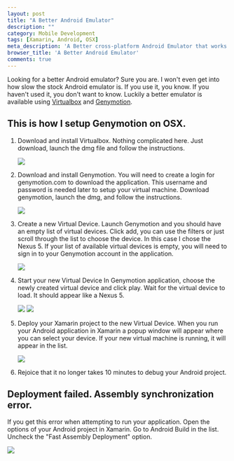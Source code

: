 ```yaml
---
layout: post
title: "A Better Android Emulator"
description: ""
category: Mobile Development 
tags: [Xamarin, Android, OSX]
meta_description: 'A Better cross-platform Android Emulator that works with Xamarin.'
browser_title: 'A Better Android Emulator'
comments: true
---
```


Looking for a better Android emulator? Sure you are. I won't even get into how 
slow the stock Android emulator is. If you use it, you know. If you haven't used 
it, you don't want to know. Luckily a better emulator is available using 
[Virtualbox](https://www.virtualbox.org) and [Genymotion](http://www.genymotion.com). 
 
## This is how I setup Genymotion on OSX.
 
 1. Download and install Virtualbox. 
 	Nothing complicated here. Just download, launch the dmg file and follow the
 	 instructions.
 	 
 	<img src = "{{ site.url }}/assets/androidemulator/VirtualBoxInstall.png" style="max-width: 600px" />
 
 2. Download and install Genymotion.
 	You will need to create a login for genymotion.com to download the application.
 	This username and password is needed later to setup your virtual machine. 
 	Download genymotion, launch the dmg, and follow the instructions.
 	
 	<img src = "{{ site.url }}/assets/androidemulator/GenymotionInstall.png" style="max-width: 600px" />
 	
 3. Create a new Virtual Device.
 	Launch Genymotion and you should have an empty list of virtual devices.
 	Click add, you can use the filters or just scroll through the list to choose the device.
 	In this case I chose the Nexus 5. If your list of available virtual devices is empty,
 	you will need to sign in to your Genymotion account in the application.
 	
 	<img src = "{{ site.url }}/assets/androidemulator/VirtualDeviceList.png" style="max-width: 600px" />
 	 
 4. Start your new Virtual Device
 	In Genymotion application, choose the newly created virtual device and click play.
 	Wait for the virtual device to load. It should appear like a Nexus 5.
 
	<img src = "{{ site.url }}/assets/androidemulator/YourVirtualDevices.png" style="max-width: 600px" />

 	<img src = "{{ site.url }}/assets/androidemulator/NexusAndroidEmulator.png" style="max-width: 600px" />
 	 
 5. Deploy your Xamarin project to the new Virtual Device.
    When you run your Android application in Xamarin a popup window will appear where
 	you can select your device. If your new virtual machine is running, it will appear in
 	the list.
 	
 	<img src = "{{ site.url }}/assets/androidemulator/XamarinSelectDevice.png" style="max-width: 600px" />
 	
 6. Rejoice that it no longer takes 10 minutes to debug your Android project.

## Deployment failed. Assembly synchronization error.

If you get this error when attempting to run your application. Open the 
options of your Android project in Xamarin. Go to Android Build
in the list. Uncheck the "Fast Assembly Deployment" option.

<img src = "{{ site.url }}/assets/androidemulator/XamarinAndroidBuildOptions.png" style="max-width: 600px" />